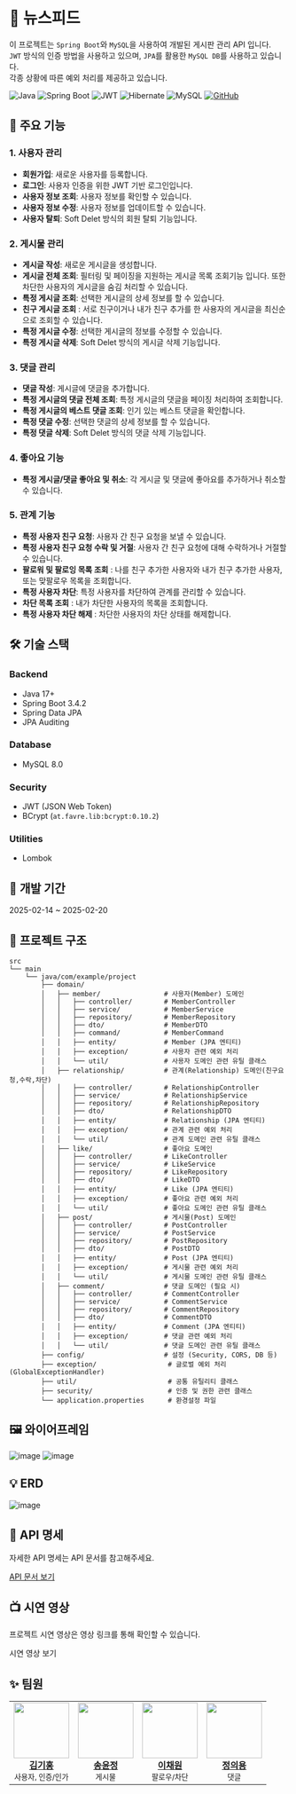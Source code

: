 # 📰 뉴스피드
이 프로젝트는 `Spring Boot`와 `MySQL`을 사용하여 개발된 게시판 관리 API 입니다.<br>
`JWT` 방식의 인증 방법을 사용하고 있으며, `JPA`를 활용한 `MySQL DB`를 사용하고 있습니다.<br>
각종 상황에 따른 예외 처리를 제공하고 있습니다.<br>


![Java](https://img.shields.io/badge/Java-17-blue?style=for-the-badge&logo=openjdk&logoColor=white)
![Spring Boot](https://img.shields.io/badge/Spring%20Boot-3.4.2-green?style=for-the-badge&logo=springboot&logoColor=white)
![JWT](https://img.shields.io/badge/JWT-Authentication-%233A3A3A?style=for-the-badge&logo=jsonwebtokens&logoColor=white)
![Hibernate](https://img.shields.io/badge/Hibernate-6.6.5.Final-%236DB33F?style=for-the-badge&logo=hibernate&logoColor=white)
![MySQL](https://img.shields.io/badge/MySQL-8.0-orange?style=for-the-badge&logo=mysql&logoColor=white)
[![GitHub](https://img.shields.io/badge/GitHub-Organization-black?style=for-the-badge&logo=github&logoColor=white)](https://github.com/Tenstagram)

## 📌 주요 기능
### 1. 사용자 관리
   - **회원가입**: 새로운 사용자를 등록합니다.
   - **로그인**: 사용자 인증을 위한 JWT 기반 로그인입니다.
   - **사용자 정보 조회**: 사용자 정보를 확인할 수 있습니다.
   - **사용자 정보 수정**: 사용자 정보를 업데이트할 수 있습니다.
   - **사용자 탈퇴**: Soft Delet 방식의 회원 탈퇴 기능입니다.
### 2. 게시물 관리  
   - **게시글 작성**: 새로운 게시글을 생성합니다.
   - **게시글 전체 조회**: 필터링 및 페이징을 지원하는 게시글 목록 조회기능 입니다. 또한 차단한 사용자의 게시글을 숨김 처리할 수 있습니다.
   - **특정 게시글 조회**: 선택한 게시글의 상세 정보를 할 수 있습니다.
   - **친구 게시글 조회** : 서로 친구이거나 내가 친구 추가를 한 사용자의 게시글을 최신순으로 조회할 수 있습니다.
   - **특정 게시글 수정**: 선택한 게시글의 정보를 수정할 수 있습니다.
   - **특정 게시글 삭제**: Soft Delet 방식의 게시글 삭제 기능입니다.
### 3. 댓글 관리
   - **댓글 작성**: 게시글에 댓글을 추가합니다.
   - **특정 게시글의 댓글 전체 조회**: 특정 게시글의 댓글을 페이징 처리하여 조회합니다.
   - **특정 게시글의 베스트 댓글 조회**: 인기 있는 베스트 댓글을 확인합니다.
   - **특정 댓글 수정**: 선택한 댓글의 상세 정보를 할 수 있습니다.
   - **특정 댓글 삭제**: Soft Delet 방식의 댓글 삭제 기능입니다.
### 4. 좋아요 기능
   - **특정 게시글/댓글 좋아요 및 취소**: 각 게시글 및 댓글에 좋아요를 추가하거나 취소할 수 있습니다.
### 5. 관계 기능
   - **특정 사용자 친구 요청**: 사용자 간 친구 요청을 보낼 수 있습니다.
   - **특정 사용자 친구 요청 수락 및 거절**: 사용자 간 친구 요청에 대해 수락하거나 거절할 수 있습니다.
   - **팔로워 및 팔로잉 목록 조회** : 나를 친구 추가한 사용자와 내가 친구 추가한 사용자, 또는 맞팔로우 목록을 조회합니다.
   - **특정 사용자 차단**: 특정 사용자를 차단하여 관계를 관리할 수 있습니다.
   - **차단 목록 조회** : 내가 차단한 사용자의 목록을 조회합니다.
   - **특정 사용자 차단 해제** : 차단한 사용자의 차단 상태를 해제합니다.

## 🛠️ 기술 스택
### Backend
- Java 17+
- Spring Boot 3.4.2
- Spring Data JPA
- JPA Auditing

### Database
- MySQL 8.0

### Security
- JWT (JSON Web Token)
- BCrypt (`at.favre.lib:bcrypt:0.10.2`)

### Utilities
- Lombok


## 📆 개발 기간
2025-02-14 ~ 2025-02-20


## 📂 프로젝트 구조
```
src
└── main
    └── java/com/example/project
        ├── domain/
        │   ├── member/                # 사용자(Member) 도메인
        │   │   ├── controller/        # MemberController
        │   │   ├── service/           # MemberService
        │   │   ├── repository/        # MemberRepository
        │   │   ├── dto/               # MemberDTO
        │   │   ├── command/           # MemberCommand
        │   │   ├── entity/            # Member (JPA 엔티티)
        │   │   ├── exception/         # 사용자 관련 예외 처리
        │   │   └── util/              # 사용자 도메인 관련 유틸 클래스
        │   ├── relationship/          # 관계(Relationship) 도메인(친구요청,수락,차단)
        │   │   ├── controller/        # RelationshipController
        │   │   ├── service/           # RelationshipService
        │   │   ├── repository/        # RelationshipRepository
        │   │   ├── dto/               # RelationshipDTO
        │   │   ├── entity/            # Relationship (JPA 엔티티)
        │   │   ├── exception/         # 관계 관련 예외 처리
        │   │   └── util/              # 관계 도메인 관련 유틸 클래스
        │   ├── like/                  # 좋아요 도메인
        │   │   ├── controller/        # LikeController
        │   │   ├── service/           # LikeService
        │   │   ├── repository/        # LikeRepository
        │   │   ├── dto/               # LikeDTO
        │   │   ├── entity/            # Like (JPA 엔티티)
        │   │   ├── exception/         # 좋아요 관련 예외 처리
        │   │   └── util/              # 좋아요 도메인 관련 유틸 클래스
        │   ├── post/                  # 게시물(Post) 도메인
        │   │   ├── controller/        # PostController
        │   │   ├── service/           # PostService
        │   │   ├── repository/        # PostRepository
        │   │   ├── dto/               # PostDTO
        │   │   ├── entity/            # Post (JPA 엔티티)
        │   │   ├── exception/         # 게시물 관련 예외 처리
        │   │   └── util/              # 게시물 도메인 관련 유틸 클래스
        │   ├── comment/               # 댓글 도메인 (필요 시)
        │   │   ├── controller/        # CommentController
        │   │   ├── service/           # CommentService
        │   │   ├── repository/        # CommentRepository
        │   │   ├── dto/               # CommentDTO
        │   │   ├── entity/            # Comment (JPA 엔티티)
        │   │   ├── exception/         # 댓글 관련 예외 처리
        │   │   └── util/              # 댓글 도메인 관련 유틸 클래스
        ├── config/                    # 설정 (Security, CORS, DB 등)
        ├── exception/                  # 글로벌 예외 처리 (GlobalExceptionHandler)
        ├── util/                       # 공통 유틸리티 클래스
        ├── security/                   # 인증 및 권한 관련 클래스
        └── application.properties      # 환경설정 파일
```

## 🖼️ 와이어프레임
![image](https://github.com/user-attachments/assets/a50ffbb0-569f-48e8-8b3b-073c240cdfbb)
![image](https://github.com/user-attachments/assets/56c57806-bf62-49f0-bde4-1b398b5a8f9e)


## 💡 ERD
![image](https://github.com/user-attachments/assets/e17c07a9-c5ac-4801-9252-ce407b11a474)


## 📖 API 명세
자세한 API 명세는 API 문서를 참고해주세요.

[API 문서 보기](https://www.notion.so/teamsparta/19a2dc3ef5148097a28fc04896650ae9?v=de53936dbb8a41539072c9374af6dc32&pvs=4)

## 📺 시연 영상
프로젝트 시연 영상은 영상 링크를 통해 확인할 수 있습니다.

시연 영상 보기


## ✨ 팀원
<table>
  <tr>
    <td align="center">
      <a href="https://github.com/KimKiHong-1111">
        <img src="https://avatars.githubusercontent.com/u/188948297?v=4" width="100px;" alt=""/>
        <br /><b>김기홍</b>
      </a>
      <br /><small>사용자, 인증/인가</small>
    </td>
    <td align="center">
      <a href="https://github.com/bopeep934">
        <img src="https://avatars.githubusercontent.com/u/191215415?v=4" width="100px;" alt=""/>
        <br /><b>송윤정</b>
      </a>
      <br /><small>게시물</small>
    </td>
    <td align="center">
      <a href="https://github.com/3uomlkh">
        <img src="https://avatars.githubusercontent.com/u/86907076?v=4" width="100px;" alt=""/>
        <br /><b>이채원</b>
      </a>
      <br /><small>팔로우/차단</small>
    </td>
    <td align="center">
      <a href="https://github.com/uyr83157">
        <img src="https://avatars.githubusercontent.com/u/192572219?v=4" width="100px;" alt=""/>
        <br /><b>정의용</b>
      </a>
      <br /><small>댓글</small>
    </td>
  </tr>
</table>

